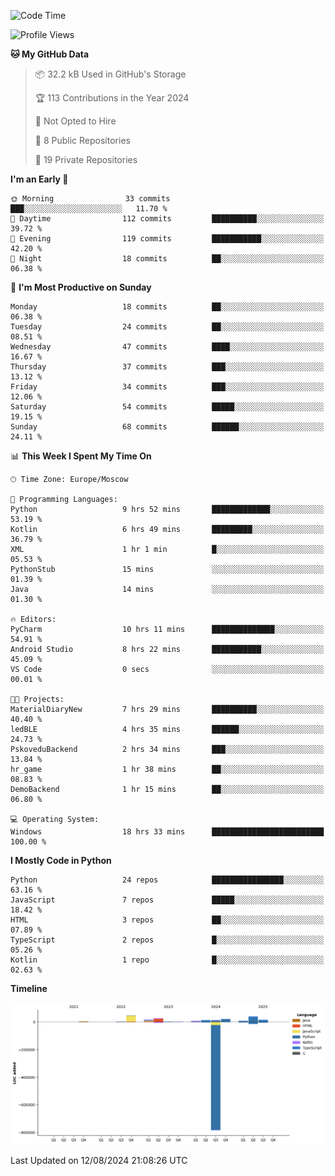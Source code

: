 <!--START_SECTION:waka-->
![Code Time](http://img.shields.io/badge/Code%20Time-457%20hrs%2021%20mins-blue)

![Profile Views](http://img.shields.io/badge/Profile%20Views-2-blue)

**🐱 My GitHub Data** 

> 📦 32.2 kB Used in GitHub's Storage 
 > 
> 🏆 113 Contributions in the Year 2024
 > 
> 🚫 Not Opted to Hire
 > 
> 📜 8 Public Repositories 
 > 
> 🔑 19 Private Repositories 
 > 
**I'm an Early 🐤** 

```text
🌞 Morning                33 commits          ███░░░░░░░░░░░░░░░░░░░░░░   11.70 % 
🌆 Daytime                112 commits         ██████████░░░░░░░░░░░░░░░   39.72 % 
🌃 Evening                119 commits         ███████████░░░░░░░░░░░░░░   42.20 % 
🌙 Night                  18 commits          ██░░░░░░░░░░░░░░░░░░░░░░░   06.38 % 
```
📅 **I'm Most Productive on Sunday** 

```text
Monday                   18 commits          ██░░░░░░░░░░░░░░░░░░░░░░░   06.38 % 
Tuesday                  24 commits          ██░░░░░░░░░░░░░░░░░░░░░░░   08.51 % 
Wednesday                47 commits          ████░░░░░░░░░░░░░░░░░░░░░   16.67 % 
Thursday                 37 commits          ███░░░░░░░░░░░░░░░░░░░░░░   13.12 % 
Friday                   34 commits          ███░░░░░░░░░░░░░░░░░░░░░░   12.06 % 
Saturday                 54 commits          █████░░░░░░░░░░░░░░░░░░░░   19.15 % 
Sunday                   68 commits          ██████░░░░░░░░░░░░░░░░░░░   24.11 % 
```


📊 **This Week I Spent My Time On** 

```text
🕑︎ Time Zone: Europe/Moscow

💬 Programming Languages: 
Python                   9 hrs 52 mins       █████████████░░░░░░░░░░░░   53.19 % 
Kotlin                   6 hrs 49 mins       █████████░░░░░░░░░░░░░░░░   36.79 % 
XML                      1 hr 1 min          █░░░░░░░░░░░░░░░░░░░░░░░░   05.53 % 
PythonStub               15 mins             ░░░░░░░░░░░░░░░░░░░░░░░░░   01.39 % 
Java                     14 mins             ░░░░░░░░░░░░░░░░░░░░░░░░░   01.30 % 

🔥 Editors: 
PyCharm                  10 hrs 11 mins      ██████████████░░░░░░░░░░░   54.91 % 
Android Studio           8 hrs 22 mins       ███████████░░░░░░░░░░░░░░   45.09 % 
VS Code                  0 secs              ░░░░░░░░░░░░░░░░░░░░░░░░░   00.01 % 

🐱‍💻 Projects: 
MaterialDiaryNew         7 hrs 29 mins       ██████████░░░░░░░░░░░░░░░   40.40 % 
ledBLE                   4 hrs 35 mins       ██████░░░░░░░░░░░░░░░░░░░   24.73 % 
PskoveduBackend          2 hrs 34 mins       ███░░░░░░░░░░░░░░░░░░░░░░   13.84 % 
hr_game                  1 hr 38 mins        ██░░░░░░░░░░░░░░░░░░░░░░░   08.83 % 
DemoBackend              1 hr 15 mins        ██░░░░░░░░░░░░░░░░░░░░░░░   06.80 % 

💻 Operating System: 
Windows                  18 hrs 33 mins      █████████████████████████   100.00 % 
```

**I Mostly Code in Python** 

```text
Python                   24 repos            ████████████████░░░░░░░░░   63.16 % 
JavaScript               7 repos             █████░░░░░░░░░░░░░░░░░░░░   18.42 % 
HTML                     3 repos             ██░░░░░░░░░░░░░░░░░░░░░░░   07.89 % 
TypeScript               2 repos             █░░░░░░░░░░░░░░░░░░░░░░░░   05.26 % 
Kotlin                   1 repo              █░░░░░░░░░░░░░░░░░░░░░░░░   02.63 % 
```



**Timeline**

![Lines of Code chart](https://raw.githubusercontent.com/adlemx/adlemx/main/assets/bar_graph.png)


 Last Updated on 12/08/2024 21:08:26 UTC
<!--END_SECTION:waka-->
